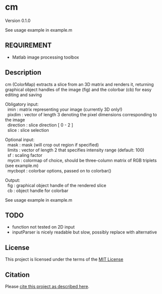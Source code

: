 # cm

Version 0.1.0

See usage example in example.m


## REQUIREMENT

- Matlab image processing toolbox

## Description

cm (ColorMap) extracts a slice from an 3D matrix and renders it, 
returning graphical object handles of the image (fig) and the colorbar (cb) for easy
editing and saving
 
Obligatory input:   
&nbsp;&nbsp;imin         : matrix representing your image (currently 3D only!)   
&nbsp;&nbsp;pixdim       : vector of length 3 denoting the pixel dimensions corresponding to the image  
&nbsp;&nbsp;direction    : slice direction [ 0 - 2 ]  
&nbsp;&nbsp;slice        : slice selection  

Optional input:   
&nbsp;&nbsp;mask         : mask (will crop out region if specified)  
&nbsp;&nbsp;limits       : vector of length 2 that specifies intensity range (default: 100)  
&nbsp;&nbsp;sf           : scaling factor  
&nbsp;&nbsp;mycm         : colormap of choice, should be three-column matrix of RGB triplets (see example.m)  
&nbsp;&nbsp;mycbopt      : colorbar options, passed on to colorbar()  

Output:  
&nbsp;&nbsp;fig          : graphical object handle of the rendered slice  
&nbsp;&nbsp;cb           : object handle for colorbar  

See usage example in example.m

## TODO

- function not tested on 2D input
- inputParser is nicely readable but slow, possibly replace with alternative

## License

This project is licensed under the terms of the [MIT License](/LICENSE.md)

## Citation

Please [cite this project as described here](/CITATION.md).
